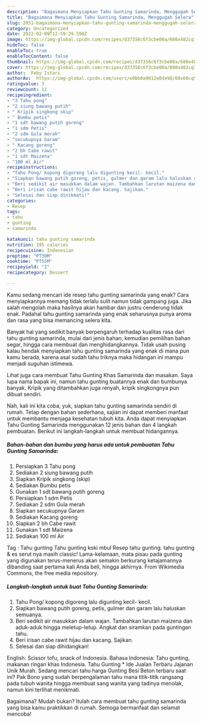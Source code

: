 ```yaml
---
description: "Bagaimana Menyiapkan Tahu Gunting Samarinda, Menggugah Selera"
title: "Bagaimana Menyiapkan Tahu Gunting Samarinda, Menggugah Selera"
slug: 2051-bagaimana-menyiapkan-tahu-gunting-samarinda-menggugah-selera
category: Uncategorized
date: 2022-02-09T12:59:29.590Z
image: https://img-global.cpcdn.com/recipes/d37356c6f3cbe00a/680x482cq70/tahu-gunting-samarinda-foto-resep-utama.jpg
hideToc: false
enableToc: true
enableTocContent: false
thumbnail: https://img-global.cpcdn.com/recipes/d37356c6f3cbe00a/680x482cq70/tahu-gunting-samarinda-foto-resep-utama.jpg
cover: https://img-global.cpcdn.com/recipes/d37356c6f3cbe00a/680x482cq70/tahu-gunting-samarinda-foto-resep-utama.jpg
author:  Feby Istari
authorAv:  https://img-global.cpcdn.com/users/e0bb0a9012e0de98/60x60cq50/avatar.jpg
ratingvalue: 3
reviewcount: 11
recipeingredient:
- "3 Tahu pong"
- "2 siung bawang putih"
- " Kripik singkong skip"
- " Bumbu petis"
- "1 sdt bawang putih goreng"
- "1 sdm Petis"
- "2 sdm Gula merah"
- "secukupnya Garam"
- " Kacang goreng"
- "2 bh Cabe rawit"
- "1 sdt Maizena"
- "100 ml Air"
recipeinstructions:
- "Tahu Pong/ kopong digoreng lalu digunting kecil- kecil."
- "Siapkan bawang putih goreng, petis, gulmer dan garam lalu haluskan semuanya."
- "Beri sedikit air masukkan dalam wajan. Tambahkan larutan maizena dan aduk-aduk hingga meletup-letup. Angkat dan siramkan pada guntingan tahu."
- "Beri irisan cabe rawit hijau dan kacang. Sajikan."
- "Selesai dan siap dinikmati!"
categories:
- Resep
tags:
- tahu
- gunting
- samarinda

katakunci: tahu gunting samarinda 
nutrition: 195 calories
recipecuisine: Indonesian
preptime: "PT39M"
cooktime: "PT55M"
recipeyield: "2"
recipecategory: Dessert

---
```



Kamu sedang mencari ide resep tahu gunting samarinda yang enak? Cara menyiapkannya memang tidak terlalu sulit namun tidak gampang juga. Jika salah mengolah maka hasilnya akan hambar dan justru cenderung tidak enak. Padahal tahu gunting samarinda yang enak seharusnya punya aroma dan rasa yang bisa memancing selera kita.


Banyak hal yang sedikit banyak berpengaruh terhadap kualitas rasa dari tahu gunting samarinda, mulai dari jenis bahan, kemudian pemilihan bahan segar, hingga cara membuat dan menghidangkannya. Tidak usah pusing kalau hendak menyiapkan tahu gunting samarinda yang enak di mana pun kamu berada, karena asal sudah tahu triknya maka hidangan ini mampu menjadi suguhan istimewa.

Lihat juga cara membuat Tahu Gunting Khas Samarinda dan masakan. Saya lupa nama bapak ini, namun tahu gunting buatannya enak dan bumbunya banyak. Kripik yang ditambahkan juga renyah, kripik singkongnya pun dibuat sendiri.


Nah, kali ini kita coba, yuk, siapkan tahu gunting samarinda sendiri di rumah. Tetap dengan bahan sederhana, sajian ini dapat memberi manfaat untuk membantu menjaga kesehatan tubuh kita. Anda dapat menyiapkan Tahu Gunting Samarinda menggunakan 12 jenis bahan dan 4 langkah pembuatan. Berikut ini langkah-langkah untuk membuat hidangannya.

<!--inarticleads1-->

##### Bahan-bahan dan bumbu yang harus ada untuk pembuatan Tahu Gunting Samarinda:

1. Persiapkan 3 Tahu pong
1. Sediakan 2 siung bawang putih
1. Siapkan  Kripik singkong (skip)
1. Sediakan  Bumbu petis
1. Gunakan 1 sdt bawang putih goreng
1. Persiapkan 1 sdm Petis
1. Sediakan 2 sdm Gula merah
1. Siapkan secukupnya Garam
1. Sediakan  Kacang goreng
1. Siapkan 2 bh Cabe rawit
1. Gunakan 1 sdt Maizena
1. Sediakan 100 ml Air


Tag : Tahu gunting Tahu gunting koki mbul Resep tahu gunting. tahu gunting &amp; es serut nya masih classic! Lama-kelamaan, mata pisau pada gunting yang digunakan terus-menerus akan semakin berkurang ketajamannya dibanding saat pertama kali Anda beli, hingga akhirnya. From Wikimedia Commons, the free media repository. 

<!--inarticleads2-->

##### Langkah-langkah untuk buat Tahu Gunting Samarinda:

1. Tahu Pong/ kopong digoreng lalu digunting kecil- kecil.
1. Siapkan bawang putih goreng, petis, gulmer dan garam lalu haluskan semuanya.
1. Beri sedikit air masukkan dalam wajan. Tambahkan larutan maizena dan aduk-aduk hingga meletup-letup. Angkat dan siramkan pada guntingan tahu.
1. Beri irisan cabe rawit hijau dan kacang. Sajikan.
1. Selesai dan siap dihidangkan!

English: Scissor tofu, snack of Indonesia. Bahasa Indonesia: Tahu gunting, makanan ringan khas Indonesia. Tahu Gunting * Ide Jualan Terbaru Jajanan Unik Murah. Sedang mencari tahu harga Gunting Besi Beton terbaru saat ini? Pak Bono yang sudah berpengalaman tahu mana titik-titik rangsang pada tubuh wanita hingga membuat sang wanita yang tadinya menolak, namun kini terlihat menikmati. 

Bagaimana? Mudah bukan? Itulah cara membuat tahu gunting samarinda yang bisa kamu praktikkan di rumah. Semoga bermanfaat dan selamat mencoba!
